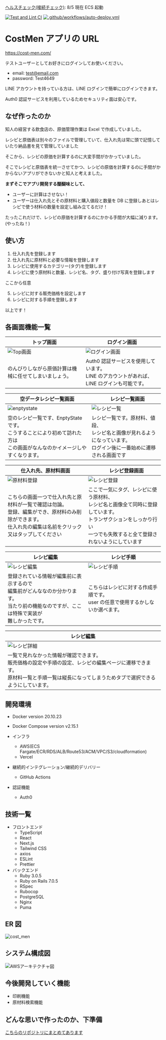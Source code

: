 [ヘルスチェック(接続チェック)](https://workoutkeep.com/api/v1/health_check): 8/5 現在 ECS 起動

[![Test and Lint CI](https://github.com/uenomoto/cost_men/actions/workflows/rspec-and-rubocop.yml/badge.svg)](https://github.com/uenomoto/cost_men/actions/workflows/rspec-and-rubocop.yml)
[![.github/workflows/auto-deploy.yml](https://github.com/uenomoto/cost_men/actions/workflows/auto-deploy.yml/badge.svg)](https://github.com/uenomoto/cost_men/actions/workflows/auto-deploy.yml)

# CostMen アプリの URL

https://cost-men.com/

テストユーザーとしてお好きにログインしてお使いください。

- email: test@email.com
- password: Test4649

LINE アカウントを持っている方は、LINE ログインで簡単にログインできます。

Auth0 認証サービスを利用しているためセキュリティ面は安心です。

## なぜ作ったのか

知人の経営する飲食店の、原価管理作業は Excel で作成していました。

レシピと原価表は別々のファイルで管理していて、仕入れ先は常に頭で記憶していたり納品書を見て管理していました

そこから、レシピの原価を計算するのに大変手間がかかっていました。

そこでレシピと原価表を統一させてかつ、レシピの原価を計算するのに手間がかからないアプリができないかと知人と考えました。

**まずそこでアプリ開発する醍醐味として、**

- ユーザーに計算はさせない！
- ユーザーは仕入れ先とその原材料と購入値段と数量を DB に登録しあとはレシピで使う材料の数量を設定し組み立てるだけ！

たったこれだけで、レシピの原価を計算するのにかかる手間が大幅に減ります。(やったね！)

## 使い方

1. 仕入れ先を登録します
2. 仕入れ先に原材料と必要な情報を登録します
3. レシピに使用するカテゴリー(タグ)を登録します
4. レシピに使う原材料と数量、レシピ名、タグ、盛り付け写真を登録します

ここから任意

5. レシピに対する販売価格を設定します
6. レシピに対する手順を登録します

以上です！

## 各画面機能一覧

| トップ画面                                                                                             | ログイン画面                                                                                                  |
| ------------------------------------------------------------------------------------------------------ | ------------------------------------------------------------------------------------------------------------- |
| ![Top画面](https://github.com/uenomoto/cost_men/assets/113354283/26478410-4b1f-4c29-ac0b-d128e8c1e69e) | ![ログイン画面](https://github.com/uenomoto/cost_men/assets/113354283/c55203de-9803-40e2-8f0f-7636fdd5d2b0) |
| のんびりしながら原価計算は機械に任せてしまいましょう。                                                 | Auth0 認証サービスを使用しています。<br> LINE のアカウントがあれば、LINE ログインも可能です。                 |

| 空データレシピ一覧画面                                                                                                        | 　レシピ一覧画面                                                                                                         |
| ----------------------------------------------------------------------------------------------------------------------------- | ------------------------------------------------------------------------------------------------------------------------ |
| ![enptystate](https://github.com/uenomoto/cost_men/assets/113354283/3eea20f0-ced1-4ca4-aac0-7c9dec66eb88)                     | ![レシピ一覧](https://github.com/uenomoto/cost_men/assets/113354283/ce4946b8-5ebf-47b6-bd27-a9f67480bd91)              |
| 空のレシピ一覧です、EnptyState です。<br>こうすることにより初めて訪れた方は<br>この画面がなんなのかイメージしやすくなります。 | レシピ一覧です。原材料、値段、<br>レシピ名と画像が見れるようになっています。<br>ログイン後に一番始めに遷移される画面です |

| 仕入れ先、原材料画面                                                                                                                                           | 　 レシピ登録画面                                                                                                                                                          |
| -------------------------------------------------------------------------------------------------------------------------------------------------------------- | -------------------------------------------------------------------------------------------------------------------------------------------------------------------------- |
| ![原材料登録](https://github.com/uenomoto/cost_men/assets/113354283/b9db6851-17df-472b-8e56-d52e8f509d83)                                                      | ![レシピ登録](https://github.com/uenomoto/cost_men/assets/113354283/f2592366-0113-4083-8893-21eac3d5a5d6)                                                                |
| こちらの画面一つで仕入れ先と原材料が一覧で確認は勿論。<br>登録、編集ができ、原材料のみ削除ができます。<br>仕入れ先の編集は名前をクリック又はタップしてください | ここで一気にタグ、レシピに使う原材料、<br>レシピ名と画像全て同時に登録しています。<br>トランザクションをしっかり行い<br>一つでも失敗すると全て登録されないようにしています |

| レシピ編集                                                                                                                                       | レシピ手順　                                                                                                |
| ------------------------------------------------------------------------------------------------------------------------------------------------ | ----------------------------------------------------------------------------------------------------------- |
| ![レシピ編集](https://github.com/uenomoto/cost_men/assets/113354283/98e570ba-bab2-4f72-92a0-137dc931cccc)                                      | ![レシピ手順](https://github.com/uenomoto/cost_men/assets/113354283/17203649-c8dd-480c-9136-fe0662093f68) |
| 登録されている情報が編集前に表示するので<br>編集前がどんななのか分かります。<br>当たり前の機能なのですが、ここは特殊で実装が<br>難しかったです。 | こちらはレシピに対する作成手順です。<br>user の任意で使用するかしないか選べます。                           |

| レシピ編集                                                                                                                                                                                 |
| ------------------------------------------------------------------------------------------------------------------------------------------------------------------------------------------ |
| ![レシピ詳細](https://github.com/uenomoto/cost_men/assets/113354283/43f6bd4f-4dc5-4b9e-ae7f-75929f99d834)                                                                                |
| 一覧で見れなかった情報が確認できます。<br>販売価格の設定や手順の設定、レシピの編集ページに遷移できます。<br>原材料一覧と手順一覧は縦長になってしまうためタブで選択できるようにしています。 |

## 開発環境

- Docker version 20.10.23
- Docker Compose version v2.15.1

- インフラ

  - AWS(ECS Fargate/ECR/RDS/ALB/Route53/ACM/VPC/S3/cloudformation)
  - Vercel

- 継続的インテグレーション/継続的デリバリー

  - GitHub Actions

- 認証機能
  - Auth0

## 技術一覧

- フロントエンド
  - TypeScript
  - React
  - Next.js
  - Tailwind CSS
  - axios
  - ESLint
  - Prettier
- バックエンド
  - Ruby 3.0.5
  - Ruby on Rails 7.0.5
  - RSpec
  - Rubocop
  - PostgreSQL
  - Nginx
  - Puma

## ER 図

![cost_men](https://github.com/uenomoto/cost_men/assets/113354283/a64f3a4f-9e88-41d1-930c-c14cadf4c87a)

## システム構成図

![AWSアーキテクチャ図](https://github.com/uenomoto/cost_men/assets/113354283/c22c4c19-f699-4579-8288-3b7fba76bafd)

## 今後開発していく機能

- 印刷機能
- 原材料検索機能

## どんな思いで作ったのか、下準備

[こちらのリポジトリにまとめてあります](https://github.com/uenomoto/original_product)
